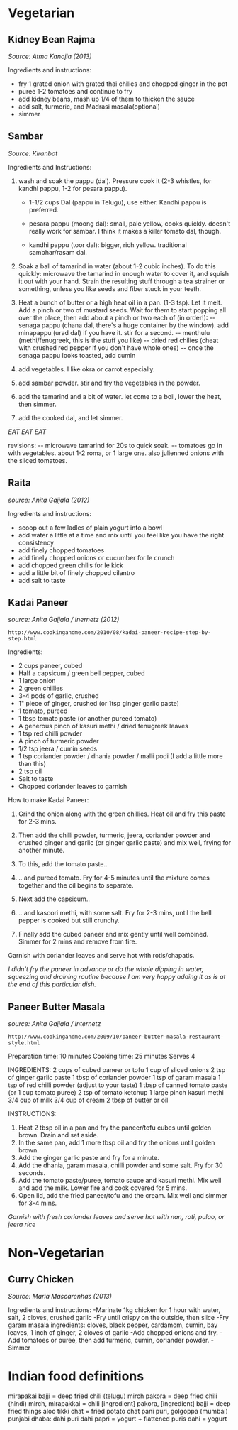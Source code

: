 Vegetarian
==========




Kidney Bean Rajma
-----------------
*Source: Atma Kanojia (2013)*

Ingredients and instructions:
- fry 1 grated onion with grated thai chilies and chopped ginger in the pot
- puree 1-2 tomatoes and continue to fry
- add kidney beans, mash up 1/4 of them to thicken the sauce
- add salt, turmeric, and Madrasi masala(optional)
- simmer

Sambar
-------

*Source: Kiranbot*

Ingredients and Instructions:
1. wash and soak the pappu (dal). Pressure cook it (2-3 whistles, for kandhi pappu, 1-2 for pesara pappu).

	- 1-1/2 cups Dal (pappu in Telugu), use either. Kandhi pappu is preferred. 
	- pesara pappu (moong dal): small, pale yellow, cooks quickly. doesn't really work for sambar. I think it makes a killer tomato dal, though.

	- kandhi pappu (toor dal): bigger, rich yellow. traditional sambhar/rasam dal.

2. Soak a ball of tamarind in water (about 1-2 cubic inches). To do this quickly: microwave the tamarind in enough water to cover it, and squish it out with your hand. Strain the resulting stuff through a tea strainer or something, unless you like seeds and fiber stuck in your teeth.

3. Heat a bunch of butter or a high heat oil in a pan. (1-3 tsp). Let it melt. Add a pinch or two of mustard seeds. Wait for them to start popping all over the place, then add about a pinch or two  each of (in order!):
--  senaga pappu (chana dal, there's a huge container by the window). add minapappu (urad dal) if you have it. stir for a second.
--  menthulu (methi/fenugreek, this is the stuff you like)
-- dried red chilies (cheat with crushed red pepper if you don't have whole ones)
-- once the senaga pappu looks toasted, add cumin

4. add vegetables. I like okra or carrot especially.

5. add sambar powder. stir and fry the vegetables in the powder.

6. add the tamarind and a bit of water. let come to a boil, lower the heat, then simmer.

7. add the cooked dal, and let simmer.

*EAT EAT EAT*

revisions:
-- microwave tamarind for 20s to quick soak.
-- tomatoes go in with vegetables. about 1-2 roma, or 1 large one.
also julienned onions with the sliced tomatoes.


Raita 
------
*source: Anita Gajjala (2012)*

Ingredients and instructions:
- scoop out a few ladles of plain yogurt into a bowl
- add water a little at a time and mix until you feel like you have the right consistency
- add finely chopped tomatoes
- add finely chopped onions or cucumber for le crunch
- add chopped green chilis for le kick
- add a little bit of finely chopped cilantro
- add salt to taste


Kadai Paneer
----------------
*source: Anita Gajjala / Inernetz (2012)*

`http://www.cookingandme.com/2010/08/kadai-paneer-recipe-step-by-step.html`

Ingredients:
- 2 cups paneer, cubed
- Half a capsicum / green bell pepper, cubed
- 1 large onion
- 2 green chillies
- 3-4 pods of garlic, crushed
- 1" piece of ginger, crushed (or 1tsp ginger garlic paste)
- 1 tomato, pureed
- 1 tbsp tomato paste (or another pureed tomato)
- A generous pinch of kasuri methi / dried fenugreek leaves
- 1 tsp red chilli powder
- A pinch of turmeric powder
- 1/2 tsp jeera / cumin seeds
- 1 tsp coriander powder / dhania powder / malli podi (I add a little more than this)
- 2 tsp oil
- Salt to taste
- Chopped coriander leaves to garnish


How to make Kadai Paneer:

1. Grind the onion along with the green chillies. Heat oil and fry this paste for 2-3 mins.

2. Then add the chilli powder, turmeric, jeera, coriander powder and crushed ginger and garlic (or ginger garlic paste) and mix well, frying for another minute.
 
3. To this, add the tomato paste..
 
4. .. and pureed tomato. Fry for 4-5 minutes until the mixture comes together and the oil begins to separate.
 
5. Next add the capsicum..
 
6. .. and kasoori methi, with some salt. Fry for 2-3 mins, until the bell pepper is cooked but still crunchy.
 
7. Finally add the cubed paneer and mix gently until well combined. Simmer for 2 mins and remove from fire.

Garnish with coriander leaves and serve hot with rotis/chapatis.

*I didn't fry the paneer in advance or do the whole dipping in water, squeezing and draining routine because I am very happy adding it as is at the end of this particular dish.*
 

Paneer Butter Masala
-------------
*source: Anita Gajjala / internetz* 

`http://www.cookingandme.com/2009/10/paneer-butter-masala-restaurant-style.html`

Preparation time: 10 minutes
Cooking time: 25 minutes
Serves 4

INGREDIENTS:
2 cups of cubed paneer or tofu
1 cup of sliced onions
2 tsp of ginger garlic paste
1 tbsp of coriander powder
1 tsp of garam masala
1 tsp of red chilli powder (adjust to your taste)
1 tbsp of canned tomato paste (or 1 cup tomato puree)
2 tsp of tomato ketchup
1 large pinch kasuri methi
3/4 cup of milk
3/4 cup of cream
2 tbsp of butter or oil

INSTRUCTIONS:

1. Heat 2 tbsp oil in a pan and fry the paneer/tofu cubes until golden brown. Drain and set aside.
2. In the same pan, add 1 more tbsp oil and fry the onions until golden brown.
3. Add the ginger garlic paste and fry for a minute.
4. Add the dhania, garam masala, chilli powder and some salt. Fry for 30 seconds.
5. Add the tomato paste/puree, tomato sauce and kasuri methi. Mix well and add the milk. Lower fire and cook covered for 5 mins.
6. Open lid, add the fried paneer/tofu and the cream. Mix well and simmer for 3-4 mins.

*Garnish with fresh coriander leaves and serve hot with nan, roti, pulao, or jeera rice*


Non-Vegetarian
==========

Curry Chicken
---------------------
*Source: Maria Mascarenhas (2013)*

Ingredients and instructions:
-Marinate 1kg chicken for 1 hour with water, salt, 2 cloves, crushed garlic
-Fry until crispy on the outside, then slice
-Fry garam masala ingredients: cloves, black pepper, cardamom, cumin, bay leaves, 1 inch of ginger, 2 cloves of garlic
-Add chopped onions and fry.
-Add tomatoes or puree, then add turmeric, cumin, coriander powder.
-Simmer


Indian food definitions
=======================

mirapakai bajji = deep fried chili (telugu)
mirch pakora = deep fried chili (hindi)
mirch, mirapakkai = chili
[ingredient] pakora, [ingredient] bajji = deep fried things
aloo tikki chat = fried potato chat 
pani puri, golgoppa (mumbai) 
punjabi dhaba: dahi puri
dahi papri = yogurt + flattened puris
dahi = yogurt


